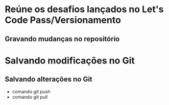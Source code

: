 # Reúne os desafios lançados no Let's Code Pass/Versionamento
## Gravando mudanças no repositório
# Salvando modificações no Git
## Salvando alterações no Git
* comando git push
* comando git pull
